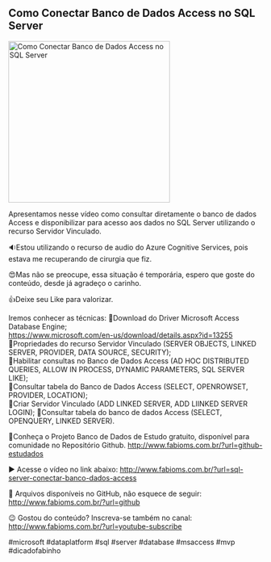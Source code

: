 ## Como Conectar Banco de Dados Access no SQL Server

<img src="https://fabioms.com.br//uploads/youtube/Slide108.png" alt="Como Conectar Banco de Dados Access no SQL Server" title="SQL Server" width="320"/>

Apresentamos nesse vídeo como consultar diretamente o banco de dados Access e disponibilizar para acesso aos dados no SQL Server utilizando o recurso Servidor Vinculado.

🔉Estou utilizando o recurso de audio do Azure Cognitive Services, pois estava me recuperando de cirurgia que fiz.

😍Mas não se preocupe, essa situação é temporária, espero que goste do conteúdo, desde já agradeço o carinho.

👍Deixe seu Like para valorizar.

Iremos conhecer as técnicas:
🔹Download do Driver Microsoft Access Database Engine;  
https://www.microsoft.com/en-us/download/details.aspx?id=13255
🔹Propriedades do recurso Servidor Vinculado (SERVER OBJECTS, LINKED SERVER, PROVIDER, DATA SOURCE, SECURITY);  
🔹Habilitar consultas no Banco de Dados Access (AD HOC DISTRIBUTED QUERIES, ALLOW IN PROCESS, DYNAMIC PARAMETERS, SQL SERVER LIKE);  
🔹Consultar tabela do Banco de Dados Access (SELECT, OPENROWSET, PROVIDER, LOCATION);   
🔹Criar Servidor Vinculado (ADD LINKED SERVER, ADD LIINKED SERVER LOGIN); 
🔹Consultar tabela do banco de dados Access (SELECT, OPENQUERY, LINKED SERVER).

🎁Conheça o Projeto Banco de Dados de Estudo gratuito, disponível para comunidade no Repositório Github.
http://www.fabioms.com.br/?url=github-estudados

▶️ Acesse o vídeo no link abaixo:
http://www.fabioms.com.br/?url=sql-server-conectar-banco-dados-access

📁 Arquivos disponíveis no GitHub, não esquece de seguir:
http://www.fabioms.com.br/?url=github

😉 Gostou do conteúdo? Inscreva-se também no canal:
http://www.fabioms.com.br/?url=youtube-subscribe

#microsoft #dataplatform #sql #server #database #msaccess #mvp #dicadofabinho 